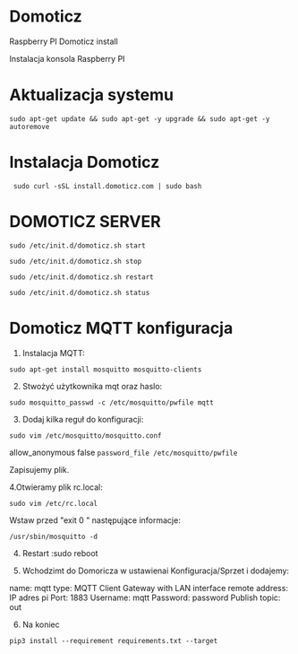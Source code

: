 # Domoticz
Raspberry PI Domoticz install

Instalacja konsola Raspberry PI <br>

# Aktualizacja systemu

`sudo apt-get update && sudo apt-get -y upgrade && sudo apt-get -y autoremove`

# Instalacja Domoticz

` sudo curl -sSL install.domoticz.com | sudo bash`

# DOMOTICZ SERVER

`sudo /etc/init.d/domoticz.sh start`

`sudo /etc/init.d/domoticz.sh stop`

`sudo /etc/init.d/domoticz.sh restart`

`sudo /etc/init.d/domoticz.sh status`

# Domoticz MQTT konfiguracja

1. Instalacja MQTT: 

`sudo apt-get install mosquitto mosquitto-clients`

2. Stwożyć użytkownika mqt oraz haslo:

`sudo mosquitto_passwd -c /etc/mosquitto/pwfile mqtt`

3. Dodaj kilka reguł do konfiguracji: 
 
 `sudo vim /etc/mosquitto/mosquitto.conf`

  allow_anonymous false 
  `password_file /etc/mosquitto/pwfile `


Zapisujemy plik.
 
 4.Otwieramy plik rc.local: 

 `sudo vim /etc/rc.local`

Wstaw przed "exit 0 " następujące informacje: 

  `/usr/sbin/mosquitto -d`

4. Restart  :sudo reboot

5. Wchodzimt do Domoricza w ustawienai 
   Konfiguracja/Sprzet i dodajemy:


name: mqtt
type: MQTT Client Gateway with LAN interface
remote address: IP adres pi
Port: 1883
Username: mqtt
Password: password
Publish topic: out

6. Na koniec

 `pip3 install --requirement requirements.txt --target`

